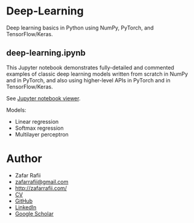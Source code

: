 # Deep-Learning

Deep learning basics in Python using NumPy, PyTorch, and TensorFlow/Keras.

## deep-learning.ipynb

This Jupyter notebook demonstrates fully-detailed and commented examples of classic deep learning models written from scratch in NumPy and in PyTorch, and also using higher-level APIs in PyTorch and in TensorFlow/Keras.

See [Jupyter notebook viewer](https://nbviewer.jupyter.org/github/zafarrafii/Deep-Learning/blob/master/deep-learning.ipynb).

Models:
- Linear regression
- Softmax regression
- Multilayer perceptron

# Author

- Zafar Rafii
- zafarrafii@gmail.com
- http://zafarrafii.com/
- [CV](http://zafarrafii.com/Zafar%20Rafii%20-%20C.V..pdf)
- [GitHub](https://github.com/zafarrafii)
- [LinkedIn](https://www.linkedin.com/in/zafarrafii/)
- [Google Scholar](https://scholar.google.com/citations?user=8wbS2EsAAAAJ&hl=en)

